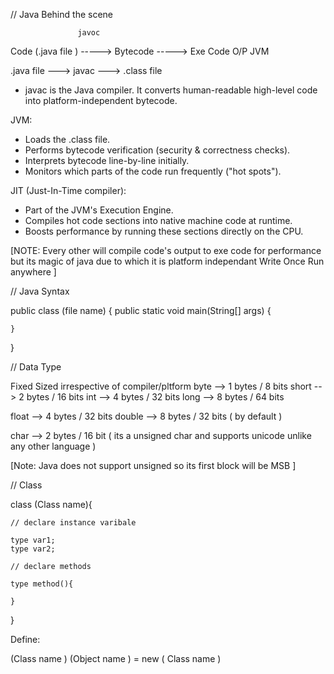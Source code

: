 ⁡⁣⁣⁢// Java ⁡⁣⁣⁢Behind the scene⁡

                   javoc
Code (.java file ) -----> Bytecode -----> Exe Code
                    O/P             JVM


.java file  --->  javac  --->  .class file
- javac is the Java compiler. It converts human-readable high-level code into platform-independent bytecode.

JVM:
- Loads the .class file.
- Performs bytecode verification (security & correctness checks).
- Interprets bytecode line-by-line initially.
- Monitors which parts of the code run frequently ("hot spots").

JIT (Just-In-Time compiler):
- Part of the JVM's Execution Engine.
- Compiles hot code sections into native machine code at runtime.
- Boosts performance by running these sections directly on the CPU.


[⁡⁢⁣⁢NOTE⁡: Every other will compile code's output to exe code for performance but its magic of java due to which it is platform independant
Write Once Run anywhere ]




⁡⁣⁣⁢// Java Syntax⁡

public class (file name) {
    public static void main(String[] args) {
        
    }
}




⁡⁣⁣⁢// Data Type⁡

Fixed Sized irrespective of compiler/pltform
byte --> 1 bytes / 8 bits
short --> 2 bytes / 16 bits
int --> 4 bytes / 32 bits
long  --> 8 bytes / 64 bits 

float --> 4 bytes / 32 bits 
double --> 8 bytes / 32 bits ( by default )

char --> 2 bytes / 16 bit ( its a unsigned char and supports unicode unlike any other language )

[⁡⁢⁣⁢Note⁡: Java does not support unsigned so its first block will be MSB ]





⁡⁣⁣⁢// Class ⁡

class (Class name){

    // declare instance varibale 

    type var1;
    type var2;

    // declare methods

    type method(){

    }
}


⁡⁣⁢⁣Define: ⁡

(Class name ) (Object name ) = new ( Class name ) 

 
